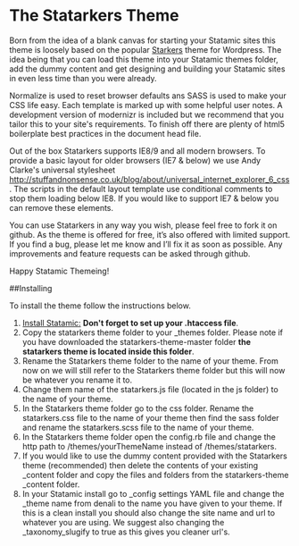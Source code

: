 # The Statarkers Theme

Born from the idea of a blank canvas for starting your Statamic sites this theme is loosely based on the popular [Starkers](http://viewportindustries.com/products/starkers/) theme for Wordpress. The idea being that you can load this theme into your Statamic themes folder, add the dummy content and get designing and building your Statamic sites in even less time than you were already.

Normalize is used to reset browser defaults ans SASS is used to make your CSS life easy. Each template is marked up with some helpful user notes. A development version of modernizr is included but we recommend that you tailor this to your site's requirements. To finish off there are plenty of html5 boilerplate best practices in the document head file.

Out of the box Statarkers supports IE8/9 and all modern browsers. To provide a basic layout for older browsers (IE7 & below) we use Andy Clarke's universal stylesheet http://stuffandnonsense.co.uk/blog/about/universal_internet_explorer_6_css. The scripts in the default layout template use conditional comments to stop them loading below IE8. If you would like to support IE7 & below you can remove these elements. 

You can use Statarkers in any way you wish, please feel free to fork it on github. As the theme is offered for free, it’s also offered with limited support. If you find a bug, please let me know and I’ll fix it as soon as possible. Any improvements and feature requests can be asked through github.

Happy Statamic Themeing!

##Installing

To install the theme follow the instructions below.

1. [Install Statamic:](http://statamic.com/docs/getting-started/installing-and-updating) **Don't forget to set up your .htaccess file**.
2. Copy the statarkers theme folder to your _themes folder. Please note if you have downloaded the statarkers-theme-master folder **the statarkers theme is located inside this folder**.
3. Rename the Statarkers theme folder to the name of your theme. From now on we will still refer to the Statarkers theme folder but this will now be whatever you rename it to.
4. Change them name of the statarkers.js file (located in the js folder) to the name of your theme.
5. In the Statarkers theme folder go to the css folder. Rename the statarkers.css file to the name of your theme then find the sass folder and rename the statarkers.scss file to the name of your theme.
6. In the Statarkers theme folder open the config.rb file and change the http path to /themes/yourThemeName instead of /themes/statarkers.
7. If you would like to use the dummy content provided with the Statarkers theme (recommended) then delete the contents of your existing _content folder and copy the files and folders from the statarkers-theme _content folder.
8. In your Statamic install go to _config settings YAML file and change the _theme name from denali to the name you have given to your theme. If this is a clean install you should also change the site name and url to whatever you are using. We suggest also changing the _taxonomy_slugify to true as this gives you cleaner url's.
